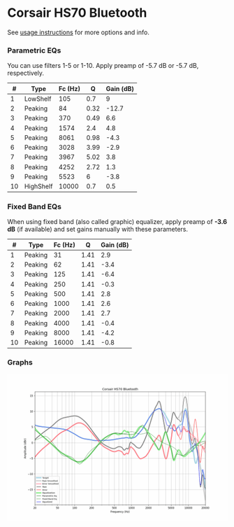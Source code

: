 # Corsair HS70 Bluetooth
See [usage instructions](https://github.com/jaakkopasanen/AutoEq#usage) for more options and info.

### Parametric EQs
You can use filters 1-5 or 1-10. Apply preamp of -5.7 dB or -5.7 dB, respectively.

|   # | Type      |   Fc (Hz) |    Q |   Gain (dB) |
|-----|-----------|-----------|------|-------------|
|   1 | LowShelf  |       105 | 0.7  |         9   |
|   2 | Peaking   |        84 | 0.32 |       -12.7 |
|   3 | Peaking   |       370 | 0.49 |         6.6 |
|   4 | Peaking   |      1574 | 2.4  |         4.8 |
|   5 | Peaking   |      8061 | 0.98 |        -4.3 |
|   6 | Peaking   |      3028 | 3.99 |        -2.9 |
|   7 | Peaking   |      3967 | 5.02 |         3.8 |
|   8 | Peaking   |      4252 | 2.72 |         1.3 |
|   9 | Peaking   |      5523 | 6    |        -3.8 |
|  10 | HighShelf |     10000 | 0.7  |         0.5 |

### Fixed Band EQs
When using fixed band (also called graphic) equalizer, apply preamp of **-3.6 dB** (if available) and set gains manually with these parameters.

|   # | Type    |   Fc (Hz) |    Q |   Gain (dB) |
|-----|---------|-----------|------|-------------|
|   1 | Peaking |        31 | 1.41 |         2.9 |
|   2 | Peaking |        62 | 1.41 |        -3.4 |
|   3 | Peaking |       125 | 1.41 |        -6.4 |
|   4 | Peaking |       250 | 1.41 |        -0.3 |
|   5 | Peaking |       500 | 1.41 |         2.8 |
|   6 | Peaking |      1000 | 1.41 |         2.6 |
|   7 | Peaking |      2000 | 1.41 |         2.7 |
|   8 | Peaking |      4000 | 1.41 |        -0.4 |
|   9 | Peaking |      8000 | 1.41 |        -4.2 |
|  10 | Peaking |     16000 | 1.41 |        -0.8 |

### Graphs
![](./Corsair%20HS70%20Bluetooth.png)
